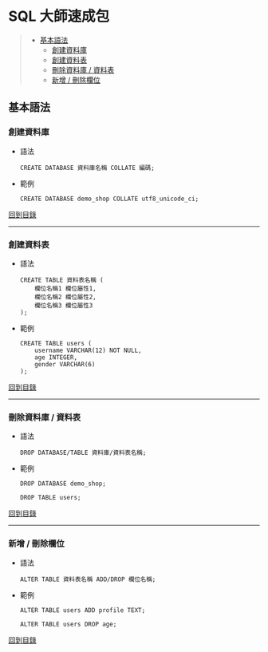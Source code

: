 # SQL 大師速成包

> * [基本語法](#基本語法)
>   * [創建資料庫](#創建資料庫)
>   * [創建資料表](#創建資料表)
>   * [刪除資料庫 / 資料表](#刪除資料庫-/-資料表)
>   * [新增 / 刪除欄位](#新增-/-刪除欄位)

## 基本語法

### 創建資料庫

* 語法

    ```mysql
    CREATE DATABASE 資料庫名稱 COLLATE 編碼;
    ```

* 範例

    ```mysql
    CREATE DATABASE demo_shop COLLATE utf8_unicode_ci;
    ```

[回到目錄](#sql-大師速成包)

---

### 創建資料表

* 語法

    ```mysql
    CREATE TABLE 資料表名稱 (
        欄位名稱1 欄位屬性1,
        欄位名稱2 欄位屬性2,
        欄位名稱3 欄位屬性3
    );
    ```

* 範例

    ```mysql
    CREATE TABLE users (
        username VARCHAR(12) NOT NULL,
        age INTEGER,
        gender VARCHAR(6)
    );
    ```

[回到目錄](#sql-大師速成包)

---

### 刪除資料庫 / 資料表

* 語法

  ```mysql
  DROP DATABASE/TABLE 資料庫/資料表名稱;
  ```

* 範例

  ```mysql
  DROP DATABASE demo_shop;
  ```

  ```mysql
  DROP TABLE users;
  ```

[回到目錄](#sql-大師速成包)

---

### 新增 / 刪除欄位

* 語法

  ```mysql
  ALTER TABLE 資料表名稱 ADD/DROP 欄位名稱;
  ```

* 範例

  ```mysql
  ALTER TABLE users ADD profile TEXT;
  ```

  ```mysql
  ALTER TABLE users DROP age;
  ```

[回到目錄](#sql-大師速成包)